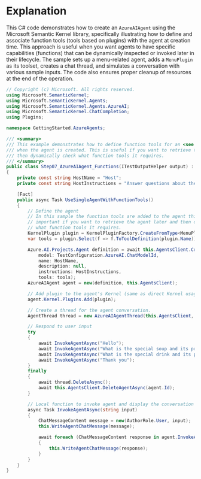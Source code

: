 # Explanation
This C# code demonstrates how to create an `AzureAIAgent` using the Microsoft Semantic Kernel library, specifically illustrating how to define and associate function tools (tools based on plugins) with the agent at creation time. This approach is useful when you want agents to have specific capabilities (functions) that can be dynamically inspected or invoked later in their lifecycle. The sample sets up a menu-related agent, adds a `MenuPlugin` as its toolset, creates a chat thread, and simulates a conversation with various sample inputs. The code also ensures proper cleanup of resources at the end of the operation.

```csharp
// Copyright (c) Microsoft. All rights reserved.
using Microsoft.SemanticKernel;
using Microsoft.SemanticKernel.Agents;
using Microsoft.SemanticKernel.Agents.AzureAI;
using Microsoft.SemanticKernel.ChatCompletion;
using Plugins;

namespace GettingStarted.AzureAgents;

/// <summary>
/// This example demonstrates how to define function tools for an <see cref="AzureAIAgent"/>
/// when the agent is created. This is useful if you want to retrieve the agent later and
/// then dynamically check what function tools it requires.
/// </summary>
public class Step07_AzureAIAgent_Functions(ITestOutputHelper output) : BaseAzureAgentTest(output)
{
    private const string HostName = "Host";
    private const string HostInstructions = "Answer questions about the menu.";

    [Fact]
    public async Task UseSingleAgentWithFunctionTools()
    {
        // Define the agent
        // In this sample the function tools are added to the agent this is
        // important if you want to retrieve the agent later and then dynamically check
        // what function tools it requires.
        KernelPlugin plugin = KernelPluginFactory.CreateFromType<MenuPlugin>();
        var tools = plugin.Select(f => f.ToToolDefinition(plugin.Name));

        Azure.AI.Projects.Agent definition = await this.AgentsClient.CreateAgentAsync(
            model: TestConfiguration.AzureAI.ChatModelId,
            name: HostName,
            description: null,
            instructions: HostInstructions,
            tools: tools);
        AzureAIAgent agent = new(definition, this.AgentsClient);

        // Add plugin to the agent's Kernel (same as direct Kernel usage).
        agent.Kernel.Plugins.Add(plugin);

        // Create a thread for the agent conversation.
        AgentThread thread = new AzureAIAgentThread(this.AgentsClient, metadata: SampleMetadata);

        // Respond to user input
        try
        {
            await InvokeAgentAsync("Hello");
            await InvokeAgentAsync("What is the special soup and its price?");
            await InvokeAgentAsync("What is the special drink and its price?");
            await InvokeAgentAsync("Thank you");
        }
        finally
        {
            await thread.DeleteAsync();
            await this.AgentsClient.DeleteAgentAsync(agent.Id);
        }

        // Local function to invoke agent and display the conversation messages.
        async Task InvokeAgentAsync(string input)
        {
            ChatMessageContent message = new(AuthorRole.User, input);
            this.WriteAgentChatMessage(message);

            await foreach (ChatMessageContent response in agent.InvokeAsync(message, thread))
            {
                this.WriteAgentChatMessage(response);
            }
        }
    }
}
```